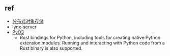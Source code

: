 

## ref
+ [分布式对象存储](https://git.deuxfleurs.fr/Deuxfleurs/garage)
+ [lynx-server](https://github.com/suxin2017/lynx-server)
+ [PyO3](https://github.com/PyO3/pyo3)
    + Rust bindings for Python, including tools for creating native Python extension modules. Running and interacting with Python code from a Rust binary is also supported.